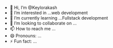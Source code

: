 - 👋 Hi, I’m @Keylorakash
- 👀 I’m interested in ...web development 
- 🌱 I’m currently learning ...Fullstack development
- 💞️ I’m looking to collaborate on ...
- 📫 How to reach me ...
- 😄 Pronouns: ...
- ⚡ Fun fact: ...

<!---
Keylorakash/Keylorakash is a ✨ special ✨ repository because its `README.md` (this file) appears on your GitHub profile.
You can click the Preview link to take a look at your changes.
--->
